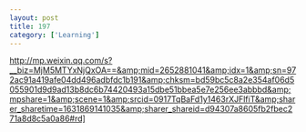 ```yaml
---
layout: post
title: 197
category: ['Learning']
---
```


http://mp.weixin.qq.com/s?__biz=MjM5MTYxNjQxOA==&amp;mid=2652881041&amp;idx=1&amp;sn=972ac91a419afe04dd496adbfdc1b191&amp;chksm=bd59bc5c8a2e354af06d5055901d9d9ad13b8dc6b74420493a15dbe51bbea5e7e256ee3abbbd&amp;mpshare=1&amp;scene=1&amp;srcid=0917TqBaFd1y1463rXJFlfiT&amp;sharer_sharetime=1631869141035&amp;sharer_shareid=d94307a8605fb2fbec271a8d8c5a0a86#rd]


